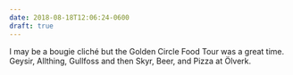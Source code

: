 ```yaml
---
date: 2018-08-18T12:06:24-0600
draft: true
---
```




I may be a bougie cliché but the Golden Circle Food Tour was a great time. Geysir, Allthing, Gullfoss and then Skyr, Beer, and Pizza at Ölverk.




